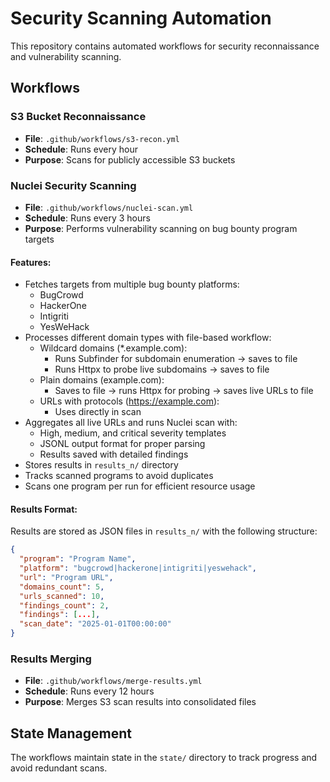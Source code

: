 # Security Scanning Automation

This repository contains automated workflows for security reconnaissance and vulnerability scanning.

## Workflows

### S3 Bucket Reconnaissance
- **File**: `.github/workflows/s3-recon.yml`
- **Schedule**: Runs every hour
- **Purpose**: Scans for publicly accessible S3 buckets

### Nuclei Security Scanning
- **File**: `.github/workflows/nuclei-scan.yml`
- **Schedule**: Runs every 3 hours
- **Purpose**: Performs vulnerability scanning on bug bounty program targets

#### Features:
- Fetches targets from multiple bug bounty platforms:
  - BugCrowd
  - HackerOne
  - Intigriti
  - YesWeHack
- Processes different domain types with file-based workflow:
  - Wildcard domains (*.example.com):
    - Runs Subfinder for subdomain enumeration → saves to file
    - Runs Httpx to probe live subdomains → saves to file
  - Plain domains (example.com):
    - Saves to file → runs Httpx for probing → saves live URLs to file
  - URLs with protocols (https://example.com):
    - Uses directly in scan
- Aggregates all live URLs and runs Nuclei scan with:
  - High, medium, and critical severity templates
  - JSONL output format for proper parsing
  - Results saved with detailed findings
- Stores results in `results_n/` directory
- Tracks scanned programs to avoid duplicates
- Scans one program per run for efficient resource usage

#### Results Format:
Results are stored as JSON files in `results_n/` with the following structure:
```json
{
  "program": "Program Name",
  "platform": "bugcrowd|hackerone|intigriti|yeswehack",
  "url": "Program URL",
  "domains_count": 5,
  "urls_scanned": 10,
  "findings_count": 2,
  "findings": [...],
  "scan_date": "2025-01-01T00:00:00"
}
```

### Results Merging
- **File**: `.github/workflows/merge-results.yml`
- **Schedule**: Runs every 12 hours
- **Purpose**: Merges S3 scan results into consolidated files

## State Management

The workflows maintain state in the `state/` directory to track progress and avoid redundant scans.
